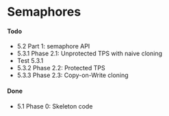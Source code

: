 # Semaphores

#### Todo


- 5.2 Part 1: semaphore API
- 5.3.1 Phase 2.1: Unprotected TPS with naive cloning
- Test 5.3.1
- 5.3.2 Phase 2.2: Protected TPS
- 5.3.3 Phase 2.3: Copy-on-Write cloning

#### Done
- 5.1 Phase 0: Skeleton code
